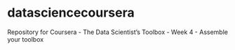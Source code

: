 # datasciencecoursera
Repository for Coursera - The Data Scientist’s Toolbox - Week 4 - Assemble your toolbox
